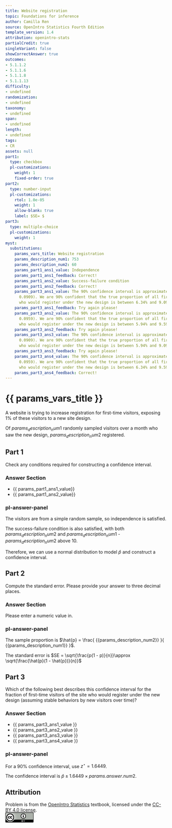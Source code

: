 ```yaml
---
title: Website registration
topic: Foundations for inference
author: Camilla Ren
source: OpenIntro Statistics Fourth Edition
template_version: 1.4
attribution: openintro-stats
partialCredit: true
singleVariant: false
showCorrectAnswer: true
outcomes:
- 5.1.1.2
- 5.1.1.6
- 5.1.1.8
- 5.1.1.13
difficulty:
- undefined
randomization:
- undefined
taxonomy:
- undefined
span:
- undefined
length:
- undefined
tags:
- CR
assets: null
part1:
  type: checkbox
  pl-customizations:
    weight: 1
    fixed-order: true
part2:
  type: number-input
  pl-customizations:
    rtol: 1.0e-05
    weight: 1
    allow-blank: true
    label: $SE= $
part3:
  type: multiple-choice
  pl-customizations:
    weight: 1
myst:
  substitutions:
    params_vars_title: Website registration
    params_description_num1: 753
    params_description_num2: 60
    params_part1_ans1_value: Independence
    params_part1_ans1_feedback: Correct!
    params_part1_ans2_value: Success-failure condition
    params_part1_ans2_feedback: Correct!
    params_part3_ans1_value: The 90% confidence interval is approximately (0.0634,
      0.0909). We are 90% confident that the true proportion of all first-time visitors
      who would register under the new design is between 6.34% and 9.09%.
    params_part3_ans1_feedback: Try again please!
    params_part3_ans2_value: The 90% confidence interval is approximately (0.0594,
      0.0959). We are 90% confident that the true proportion of all first-time visitors
      who would register under the new design is between 5.94% and 9.59%.
    params_part3_ans2_feedback: Try again please!
    params_part3_ans3_value: The 90% confidence interval is approximately (0.0594,
      0.0909). We are 90% confident that the true proportion of all first-time visitors
      who would register under the new design is between 5.94% and 9.09%.
    params_part3_ans3_feedback: Try again please!
    params_part3_ans4_value: The 90% confidence interval is approximately (0.0634,
      0.0959). We are 90% confident that the true proportion of all first-time visitors
      who would register under the new design is between 6.34% and 9.59%.
    params_part3_ans4_feedback: Correct!
---
```

# {{ params_vars_title }}
A website is trying to increase registration for first-time visitors, exposing 1% of these visitors to a new site design.

Of ${{ params_description_num1 }}$ randomly sampled visitors over a month who saw the new design, ${{ params_description_num2 }}$ registered.

## Part 1

Check any conditions required for constructing a confidence interval.

### Answer Section

- {{ params_part1_ans1_value}}
- {{ params_part1_ans2_value}}

### pl-answer-panel

The visitors are from a simple random sample, so independence is satisfied.

The success-failure condition is also satisfied, with both ${{ params_description_num2 }}$ and ${{ params_description_num1 }}$ - ${{ params_description_num2 }}$ above 10.

Therefore, we can use a normal distribution to model $\hat{p}$ and construct a confidence interval.

## Part 2

Compute the standard error. Please provide your answer to three decimal places.

### Answer Section

Please enter a numeric value in.

### pl-answer-panel

The sample proportion is $\hat{p} = \frac{ {{params_description_num2}} }{ {{params_description_num1}} }$.

The standard error is $SE = \sqrt{\frac{p(1 - p)}{n}}\approx \sqrt{\frac{\hat{p}(1 - \hat{p})}{n}}$

## Part 3

Which of the following best describes this confidence interval for the fraction of first-time visitors of the site who would register under the new design (assuming stable behaviors by new visitors over time)?

### Answer Section

- {{ params_part3_ans1_value }}
- {{ params_part3_ans2_value }}
- {{ params_part3_ans3_value }}
- {{ params_part3_ans4_value }}

### pl-answer-panel

For a 90% confidence interval, use $z^{\star} = 1.6449$.

The confidence interval is $\hat{p}  \pm 1.6449 \times {{ params.answer.num2 }}$.

## Attribution

Problem is from the [OpenIntro Statistics](https://openintro.org/book/os/) textbook, licensed under the [CC-BY 4.0 license](https://creativecommons.org/licenses/by/4.0/).<br>![Image representing the Creative Commons 4.0 BY license.](https://raw.githubusercontent.com/firasm/bits/master/by.png)